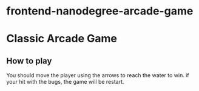# frontend-nanodegree-arcade-game
# Classic Arcade Game
## How to play
You should move the player using the arrows to reach the water to win.
if your hit with the bugs, the game will be restart. 
